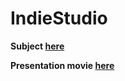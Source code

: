 # IndieStudio

**Subject [here](https://github.com/thibautcornolti/IndieStudio/blob/master/Subject.pdf)**

**Presentation movie [here](https://github.com/thibautcornolti/IndieStudio/blob/master/Intro.mp4)**
